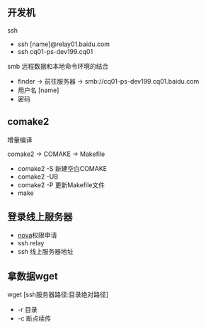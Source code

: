 ## 开发机

ssh 

- ssh [name]@relay01.baidu.com
- ssh cq01-ps-dev199.cq01

smb 远程数据和本地命令环境的结合

- finder -> 前往服务器 -> smb://cq01-ps-dev199.cq01.baidu.com
- 用户名 \[name]
- 密码

## comake2

增量编译

comake2 -> COMAKE -> Makefile

- comake2 -S 新建空白COMAKE
- comake2 -UB 
- comake2 -P 更新Makefile文件
- make

## 登录线上服务器

- [nova](http://noah.baidu.com/new/templates/new.html)权限申请
- ssh relay
- ssh 线上服务器地址

## 拿数据wget

wget [ssh服务器路径:目录绝对路径] 

- -r 目录
- -c 断点续传